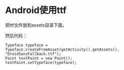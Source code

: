 # Android使用ttf

把ttf文件放到assets目录下面。

然后代码：

```
Typeface typeface = Typeface.createFromAsset(getActivity().getAssets(), "DroidSansFallback.ttf");
Paint textPaint = new Paint();
textPaint.setTypeface(typeface);
```
